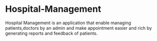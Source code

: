 # Hospital-Management
Hospital Management is an application that enable managing patients,doctors by an admin and make appointment easier and rich by generating reports and feedback of patients.
